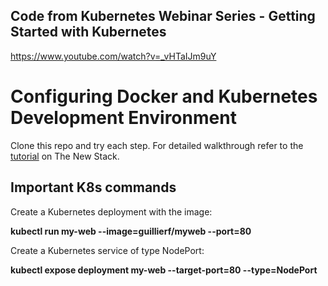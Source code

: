 ## Code from Kubernetes Webinar Series - Getting Started with Kubernetes
https://www.youtube.com/watch?v=_vHTaIJm9uY


# Configuring Docker and Kubernetes Development Environment
Clone this repo and try each step. For detailed walkthrough refer to the [tutorial](http://thenewstack.io/tutorial-configuring-ultimate-development-environment-kubernetes/) on The New Stack.

## Important K8s commands

Create a Kubernetes deployment with the image:

**kubectl run my-web --image=guillierf/myweb --port=80**

Create a Kubernetes service of type NodePort:

**kubectl expose deployment my-web --target-port=80 --type=NodePort**
